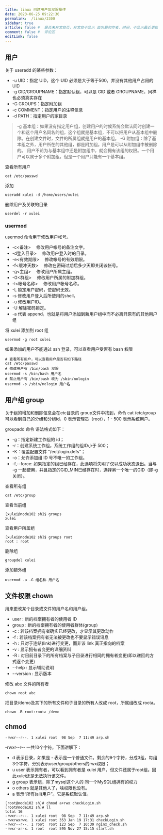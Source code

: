 ```yaml
---
title: linux 创建用户及权限操作
date: 2023-06-25 09:22:36
permalink:  /linux/2300
sidebar: true
article: false #  是否未非文章页，非文章不显示 面包屑和作者、时间，不显示最近更新栏，不会参与到最近更新文章的数据计算中
comment: false #  评论区
editLink: false
---
```




## 用户

关于 useradd 的某些参数：
* -u UID：指定 UID，这个 UID 必须是大于等于500，并没有其他用户占用的 UID
* -g GID/GROUPNAME：指定默认组，可以是 GID 或者 GROUPNAME，同样也必须真实存在
* -G GROUPS：指定附加组
* -c COMMENT：指定用户的注释信息
* -d PATH：指定用户的家目录
>-g 基本组：如果没有指定用户组，创建用户的时候系统会默认同时创建一个和这个用户名同名的组，这个组就是基本组，不可以把用户从基本组中删除。在创建文件时，文件的所属组就是用户的基本组。
-G 附加组：除了基本组之外，用户所在的其他组，都是附加组。用户是可以从附加组中被删除的。
用户不论为与基本组中还是附加组中，就会拥有该组的权限。一个用户可以属于多个附加组。但是一个用户只能有一个基本组。

查看所有用户
```shell
cat /etc/passwd
```
添加
```shell
useradd xulei -d /home/users/xulei
```
删除用户及关联的目录
```shell
userdel -r xulei
```
### usermod
usermod 命令用于修改用户帐号。
* -c<备注> 　修改用户帐号的备注文字。
* -d登入目录> 　修改用户登入时的目录。
* -e<有效期限> 　修改帐号的有效期限。
* -f<缓冲天数> 　修改在密码过期后多少天即关闭该帐号。
* -g<主组> 　修改用户所属主组。
* -G<群组> 　修改用户所属的附加群组。
* -l<帐号名称> 　修改用户帐号名称。
* -L 锁定用户密码，使密码无效。
* -s 修改用户登入后所使用的shell。
* -u 修改用户ID。
* -U 解除密码锁定。
* -a 代表 append，也就是将用户添加到新用户组中而不必离开原有的其他用户组

将 xulei 添加到 root 组
```shell
usermod -g root xulei
```

如果添加的用户不能通过 ssh 登录，可以查看用户受否有 bash 权限
```shell
# 查看所有用户，可以查看用户是否有如下路径
cat /etc/passwd
# 修改用户有 /bin/bash 权限
usermod -s /bin/bash 用户名
# 禁止用户有 /bin/bash 改为 /sbin/nologin
usermod -s /sbin/nologin 用户名
```


## 用户组 group

关于组的增加和删除信息会在etc目录的 group文件中找到，命令 cat /etc/group 可以看到自己的分组和分组id，0 表示管理员（root），1 - 500 表示系统用户。

groupadd 命令 语法格式如下：
* -g：指定新建工作组的 id；
* -r：创建系统工作组，系统工作组的组ID小于 500；
* -K：覆盖配置文件 "/ect/login.defs"；
* -o：允许添加组 ID 号不唯一的工作组。
* -f,--force: 如果指定的组已经存在，此选项将失明了仅以成功状态退出。当与 -g 一起使用，并且指定的GID_MIN已经存在时，选择另一个唯一的GID（即-g关闭）。


查看所有组
```shell
cat /etc/group
```
查看当前组
```shell
[xulei@node102 sh]$ groups 
xulei
```

查看用户所属组
```shell
[xulei@node102 sh]$ groups root
root : root
```

删除组
```shell
groupdel xulei
```

添加额外组
```shell
usermod -a -G 组名称 用户名
```

## 文件权限 chown
用来更改某个目录或文件的用户名和用户组。
* user : 新的档案拥有者的使用者 ID
* group : 新的档案拥有者的使用者群体(group)
* -c : 若该档案拥有者确实已经更改，才显示其更改动作
* -f : 若该档案拥有者无法被更改也不要显示错误讯息
* -h : 只对于连结(link)进行变更，而非该 link 真正指向的档案
* -v : 显示拥有者变更的详细资料
* -R : 对目前目录下的所有档案与子目录进行相同的拥有者变更(即以递回的方式逐个变更)
* --help : 显示辅助说明
* --version : 显示版本

修改 abc 文件的所有者
```shell
chown root abc
```
把目录/demo及其下的所有文件和子目录的所有人改成 root，所属组改成 roota。
```shell
chown -R root:roota /demo
```

## chmod
```shell
-rwxr--r--. 1 xulei root  98 Sep  7 11:49 arp.sh
```
-rwxr--r--  一共10个字符，下面讲解下：
* d 表示目录，如果是 - 表示是一个普通文件。剩余的9个字符，分成3组，每组3个字符，分别表示user/group/others的rwx权限；
* u user 表示拥有者，可以看到拥有者是 xulei 用户，但文件还属于root组，因此xulei还是无法执行该文件。
* g group 表示组，除了mysql这个人的 同一个MySQL组拥有的权力
* o others 就是其他人了，啥权限也没有。
* a 表示“所有(all)用户”。它是系统默认值。

```shell
[root@node102 sh]# chmod a+rwx checkLogin.sh 
[root@node102 sh]# ll
total 16
-rwxr--r--. 1 xulei root  98 Sep  7 11:49 arp.sh
-rwxrwxrwx. 1 xulei root 353 Jan 19 17:31 checkLogin.sh
-rwxr--r--. 1 root  root 123 Sep  7 10:39 nginx_check.sh
-rwxr-xr-x. 1 root  root 595 Nov 27 15:15 start.sh
```
